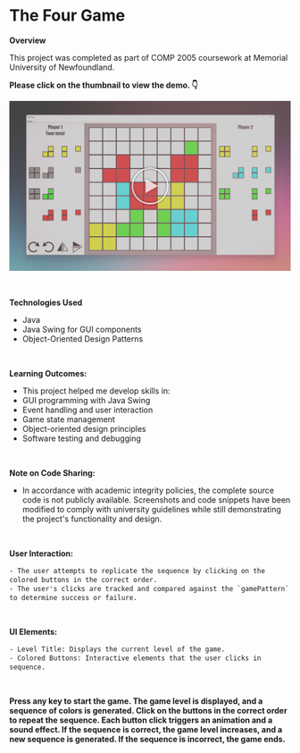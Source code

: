 # The Four Game

**Overview**

This project was completed as part of COMP 2005 coursework at Memorial University of Newfoundland. 

**Please click on the thumbnail to view the demo. 👇**

[![Watch the video](Thumbnail1.png)](https://youtu.be/wBDaCdwiPro)

<br>

**Technologies Used**
- Java
- Java Swing for GUI components
- Object-Oriented Design Patterns
<br>

**Learning  Outcomes:**

- This project helped me develop skills in:
- GUI programming with Java Swing
- Event handling and user interaction
- Game state management
- Object-oriented design principles
- Software testing and debugging

<br>

**Note on Code Sharing:**
- In accordance with academic integrity policies, the complete source code is not publicly available. Screenshots and code snippets have been modified to comply with university guidelines while still demonstrating the project's functionality and design.
<br>

**User Interaction:**

    - The user attempts to replicate the sequence by clicking on the colored buttons in the correct order.
    - The user's clicks are tracked and compared against the `gamePattern` to determine success or failure.

<br>

**UI Elements:**

    - Level Title: Displays the current level of the game.
    - Colored Buttons: Interactive elements that the user clicks in sequence.

<br>

**Press any key to start the game. The game level is displayed, and a sequence of colors is generated. Click on the buttons in the correct order to repeat the sequence. Each button click triggers an animation and a sound effect. If the sequence is correct, the game level increases, and a new sequence is generated. If the sequence is incorrect, the game ends.**
